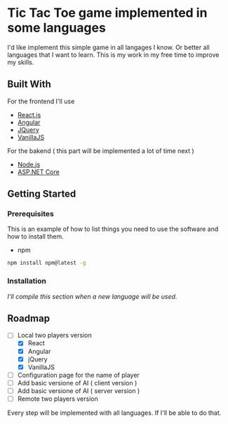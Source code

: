 # Tic Tac Toe game implemented in some languages

I'd like implement this simple game in all langages I know. Or better all languages that I want to learn.
This is my work in my free time to improve my skills.

<!-- BUILD WITH -->
## Built With

For the frontend I'll use

* [React.js](https://reactjs.org)
* [Angular](https://angular.io)
* [JQuery](https://jquery.com)
* [VanillaJS](http://vanilla-js.com)

For the bakend ( this part will be implemented a lot of time next )

* [Node.js](https://nodejs.org)
* [ASP.NET Core](https://dotnet.microsoft.com)

<!-- GETTING STARTED -->
## Getting Started

### Prerequisites

This is an example of how to list things you need to use the software and how to install them.

* npm

```sh
npm install npm@latest -g
```

### Installation

_I'll compile this section when a new language will be used._

<!-- ROADMAP -->
## Roadmap

* [ ] Local two players version
  * [x] React
  * [x] Angular
  * [x] jQuery
  * [x] VanillaJS
* [ ] Configuration page for the name of player
* [ ] Add basic versione of AI ( client version )
* [ ] Add basic versione of AI ( server version )
* [ ] Remote two players version

Every step will be implemented with all languages. If I'll be able to do that.
